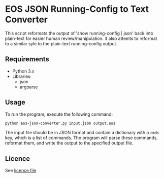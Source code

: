 # EOS JSON Running-Config to Text Converter
This script reformats the output of 'show running-config | json' back into plain-text for easier human review/manipulation. It also attemts to reformat to a similar syle to the plain-text running-config output.

## Requirements
* Python 3.x
* Libraries:
   * json
   * argparse

## Usage
To run the program, execute the following command:
```bash
python eos-json-converter.py input.json output.eos
```
The input file should be in JSON format and contain a dictionary with a `cmds` key, which is a list of commands. The program will parse these commands, reformat them, and write the output to the specified output file.

## Licence
See [licence file](LICENCE)